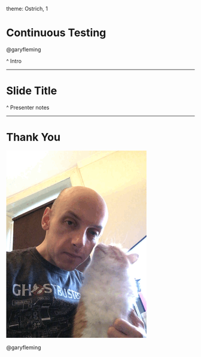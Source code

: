 theme: Ostrich, 1

# Continuous Testing

@garyfleming

^ Intro

---

# Slide Title

^ Presenter notes

---

# Thank You

![inline](images/cat3.gif)

@garyfleming
